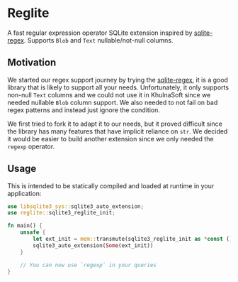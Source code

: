 # Reglite

A fast regular expression operator SQLite extension inspired by [sqlite-regex](https://github.com/asg017/sqlite-regex).
Supports `Blob` and `Text` nullable/not-null columns.

## Motivation

We started our regex support journey by trying the [sqlite-regex](https://github.com/asg017/sqlite-regex), it is a good library that is likely to support all your needs. Unfortunately, it only supports non-null `Text` columns and we could not use it in KhulnaSoft since we needed nullable `Blob` column support. We also needed to not fail on bad regex patterns and instead just ignore the condition.

We first tried to fork it to adapt it to our needs, but it proved difficult since the library has many features that have implicit reliance on `str`. We decided it would be easier to build another extension since we only needed the `regexp` operator.

## Usage

This is intended to be statically compiled and loaded at runtime in your application:

```rust
use libsqlite3_sys::sqlite3_auto_extension;
use reglite::sqlite3_reglite_init;

fn main() {
    unsafe {
        let ext_init = mem::transmute(sqlite3_reglite_init as *const ());
        sqlite3_auto_extension(Some(ext_init))
    }

    // You can now use `regexp` in your queries
}
```
